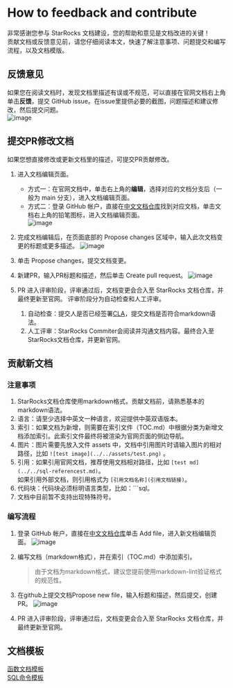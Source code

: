# How to feedback and contribute

非常感谢您参与 StarRocks 文档建设，您的帮助和意见是文档改进的关键！<br />
贡献文档或反馈意见前，请您仔细阅读本文，快速了解注意事项、问题提交和编写流程，以及文档模版。

## 反馈意见

如果您在阅读文档时，发现文档里描述有误或不规范，可以直接在官网文档右上角单击**反馈**，提交 GitHub issue。在issue里提供必要的截图，问题描述和建议修改，然后提交问题。<br />
![image](https://user-images.githubusercontent.com/98087056/183545340-205e3730-f2a7-4e45-bfef-63afb356b814.png)

## 提交PR修改文档

如果您想直接修改或更新文档里的描述，可提交PR贡献修改。

1. 进入文档编辑页面。
   - 方式一：在官网文档中，单击右上角的**编辑**，选择对应的文档分支后（一般为 main 分支），进入文档编辑页面。
   - 方式二：登录 GitHub 帐户，直接在[中文文档仓库](https://github.com/StarRocks/docs.zh-cn)找到对应文档，单击文档右上角的铅笔图标，进入文档编辑页面。<br />
   ![image](https://user-images.githubusercontent.com/98087056/183545639-cdea3e25-5fee-445e-8de9-4ec4aa583828.png)

2. 完成文档编辑后，在页面底部的 Propose changes 区域中，输入此次文档变更的标题或更多描述。
   ![image](https://user-images.githubusercontent.com/98087056/183545158-c5dd5e53-37c8-482b-8d15-51c2a21689cb.png)

3. 单击 Propose changes，提交文档变更。
4. 新建PR，输入PR标题和描述，然后单击 Create pull request。
   ![image](https://user-images.githubusercontent.com/98087056/183552303-0853e1aa-3948-49e1-8240-7d30b6d7809b.png)

5. PR 进入评审阶段，评审通过后，文档变更会合入至 StarRocks 文档仓库，并最终更新至官网。
   评审阶段分为自动检查和人工评审。
   1. 自动检查：提交人是否已经签署[CLA](https://cla-assistant.io/StarRocks/starrocks)，提交文档是否符合markdown语法。
   2. 人工评审：StarRocks Commiter会阅读并沟通文档内容。最终合入至StarRocks文档仓库，并更新官网。

## 贡献新文档

### 注意事项

1. StarRocks文档仓库使用markdown格式，贡献文档前，请熟悉基本的markdown语法。
2. 语言：请至少选择中英文一种语言，欢迎提供中英双语版本。
3. 索引：如果文档为新增，则需要在索引文件（TOC.md）中根据分类为新增文档添加索引。此索引文件最终将被渲染为官网页面的侧边导航。
4. 图片：图片需要先放入文件 assets 中，文档中引用图片时请输入图片的相对路径，比如 `![test image](../../assets/test.png)` 。
5. 引用：如果引用官网文档，推荐使用文档相对路径，比如 `[test md](../../sql-referencest.md)`。<br /> 如果引用外部文档，则引用格式为 `[引用文档名称](引用文档链接)`。
6. 代码块：代码块必须标明语言类型，比如：```sql。
7. 文档中目前暂不支持出现特殊符号。

### 编写流程

1. 登录 GitHub 帐户，直接在[中文文档仓库](https://github.com/StarRocks/docs.zh-cn)单击 Add file，进入新文档编辑页面。
   ![image](https://user-images.githubusercontent.com/98087056/183546267-f05f6afc-4d58-40f8-ba73-437f82d5f662.png)

2. 编写文档（markdown格式），并在索引（TOC.md）中添加索引。
    > 由于文档为markdown格式，建议您提前使用markdown-lint验证格式的规范性。
3. 在github上提交文档Propose new file，输入标题和描述，然后提交，创建PR。
   ![image](https://user-images.githubusercontent.com/98087056/183547476-bf3adca9-dde9-4205-a2a9-ea6210e9ba48.png)

4. PR 进入评审阶段，评审通过后，文档变更会合入至 StarRocks 文档仓库，并最终更新至官网。

## 文档模板

[函数文档模板](./sql-reference/sql-functions/How%20to%20Write%20Functions%20Documentation.md)<br />
[SQL命令模板](./sql-reference/How%20to%20write%20SQL%20command%20doc.md)
